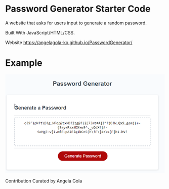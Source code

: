 # Password Generator Starter Code

A website that asks for users input to generate a random password.

Built With JavaScript/HTML/CSS.

Website https://angelagola-ko.github.io/PasswordGenerator/

# Example

![Password-Generator](./Develop/PasswordGenerator.png) 

Contribution Curated by Angela Gola

